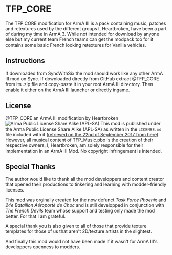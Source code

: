 # TFP_CORE
The TFP CORE modification for ArmA III is a pack containing music, patches and retextures used by the different groups I, Heartbroken, have been a part of during my time in ArmA 3. While not intended for download by anyone else but my current team French teams can get the modpack too for it contains some basic French looking retextures for Vanilla vehicles.

## Instructions
If downloaded from SyncWithSix the mod should work like any other ArmA III mod on Sync.
If downloaded directly from GitHub extract @TFP_CORE from its .zip file and copy-paste it in your root ArmA III directory. Then enable it either on the ArmA III launcher or directly ingame.

## License
@TFP_CORE an ArmA III modification by Heartbroken
![Arma Public License Share Alike (APL-SA)](https://www.bistudio.com/assets/img/licenses/APL-SA.png)
This mod is published under the Arma Public License Share Alike (APL-SA) as written in the `LICENSE.md` file included with it ([retrieved on the 22nd of September 2017 from here](https://www.bistudio.com/community/licenses/arma-public-license-share-alike)).
However, all musical content of TFP_Music.pbo is the creation of their respective owners, I, Heartbroken, am solely responsible for their implementation in an ArmA III Mod. 
No copyright infringement is intended.

## Special Thanks

The author would like to thank all the mod developpers and content creator that opened their productions to tinkering and learning with modder-friendly licenses.


This mod was orginally created for the now defunct *Task Force Phoenix* and *24e Bataillon Aéroporté de Choc* and is still developped in conjunction with *The French Devils* team whose support and testing only made the mod better. For that I am grateful.


A special thank you is also given to all of those that provide texture templates for those of us that aren't 2D/texture artists in the slightest.


And finally this mod would not have been made if it wasn't for ArmA III's developpers openness to modders.